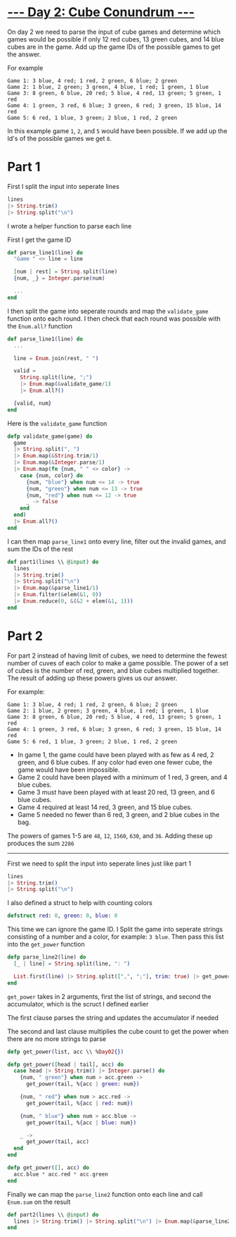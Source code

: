 # [--- Day 2: Cube Conundrum ---](https://adventofcode.com/2023/day/2)

On day 2 we need to parse the input of cube games and determine which games would
be possible if only 12 red cubes, 13 green cubes, and 14 blue cubes are in the game.
Add up the game IDs of the possible games to get the answer.

For example

```
Game 1: 3 blue, 4 red; 1 red, 2 green, 6 blue; 2 green
Game 2: 1 blue, 2 green; 3 green, 4 blue, 1 red; 1 green, 1 blue
Game 3: 8 green, 6 blue, 20 red; 5 blue, 4 red, 13 green; 5 green, 1 red
Game 4: 1 green, 3 red, 6 blue; 3 green, 6 red; 3 green, 15 blue, 14 red
Game 5: 6 red, 1 blue, 3 green; 2 blue, 1 red, 2 green
```

In this example game `1`, `2`, and `5` would have been possible.
If we add up the Id's of the possible games we get `8`.

# Part 1

First I split the input into seperate lines

```elixir
lines
|> String.trim()
|> String.split("\n")
```

I wrote a helper function to parse each line

First I get the game ID

```elixir
def parse_line1(line) do
  "Game " <> line = line

  [num | rest] = String.split(line)
  {num, _} = Integer.parse(num)

  ...
end
```

I then split the game into seperate rounds and map the `validate_game` function onto each round.
I then check that each round was possible with the `Enum.all?` function

```elixir
def parse_line1(line) do
  ...

  line = Enum.join(rest, " ")

  valid =
    String.split(line, ";")
    |> Enum.map(&validate_game/1)
    |> Enum.all?()

  {valid, num}
end
```

Here is the `validate_game` function

```elixir
defp validate_game(game) do
  game
  |> String.split(", ")
  |> Enum.map(&String.trim/1)
  |> Enum.map(&Integer.parse/1)
  |> Enum.map(fn {num, " " <> color} ->
    case {num, color} do
      {num, "blue"} when num <= 14 -> true
      {num, "green"} when num <= 13 -> true
      {num, "red"} when num <= 12 -> true
      _ -> false
    end
  end)
  |> Enum.all?()
end
```

I can then map `parse_line1` onto every line, filter out the invalid games,
and sum the IDs of the rest

```elixir
def part1(lines \\ @input) do
  lines
  |> String.trim()
  |> String.split("\n")
  |> Enum.map(&parse_line1/1)
  |> Enum.filter(&elem(&1, 0))
  |> Enum.reduce(0, &(&2 + elem(&1, 1)))
end
```

# Part 2

For part 2 instead of having limit of cubes, we need to determine the fewest number
of cuves of each color to make a game possible. The power of a set of cubes is the
number of red, green, and blue cubes multiplied together. The result of adding up these
powers gives us our answer.

For example:

```
Game 1: 3 blue, 4 red; 1 red, 2 green, 6 blue; 2 green
Game 2: 1 blue, 2 green; 3 green, 4 blue, 1 red; 1 green, 1 blue
Game 3: 8 green, 6 blue, 20 red; 5 blue, 4 red, 13 green; 5 green, 1 red
Game 4: 1 green, 3 red, 6 blue; 3 green, 6 red; 3 green, 15 blue, 14 red
Game 5: 6 red, 1 blue, 3 green; 2 blue, 1 red, 2 green
```

- In game 1, the game could have been played with as few as 4 red, 2 green, and 6 blue cubes. If any color had even one fewer cube, the game would have been impossible.
- Game 2 could have been played with a minimum of 1 red, 3 green, and 4 blue cubes.
- Game 3 must have been played with at least 20 red, 13 green, and 6 blue cubes.
- Game 4 required at least 14 red, 3 green, and 15 blue cubes.
- Game 5 needed no fewer than 6 red, 3 green, and 2 blue cubes in the bag.

The powers of games 1-5 are `48`, `12`, `1560`, `630`, and `36`. Adding these up
produces the sum `2286`

---

First we need to split the input into seperate lines just like part 1

```elixir
lines
|> String.trim()
|> String.split("\n")
```

I also defined a struct to help with counting colors

```elixir
defstruct red: 0, green: 0, blue: 0
```

This time we can ignore the game ID. I Split the game into seperate strings consisting
of a number and a color, for example: `3 blue`. Then pass this list into the `get_power` function

```elixir
defp parse_line2(line) do
  [_ | line] = String.split(line, ": ")

  List.first(line) |> String.split([",", ";"], trim: true) |> get_power()
end
```

`get_power` takes in 2 arguments, first the list of strings, and second the
accumulator, which is the scruct I defined earlier

The first clause parses the string and updates the accumulator if needed

The second and last clause multiplies the cube count to get the power when there
are no more strings to parse

```elixir
defp get_power(list, acc \\ %Day02{})

defp get_power([head | tail], acc) do
  case head |> String.trim() |> Integer.parse() do
    {num, " green"} when num > acc.green ->
      get_power(tail, %{acc | green: num})

    {num, " red"} when num > acc.red ->
      get_power(tail, %{acc | red: num})

    {num, " blue"} when num > acc.blue ->
      get_power(tail, %{acc | blue: num})

    _ ->
      get_power(tail, acc)
  end
end

defp get_power([], acc) do
  acc.blue * acc.red * acc.green
end
```

Finally we can map the `parse_line2` function onto each line and call `Enum.sum`
on the result

```elixir
def part2(lines \\ @input) do
  lines |> String.trim() |> String.split("\n") |> Enum.map(&parse_line2/1) |> Enum.sum()
end
```
